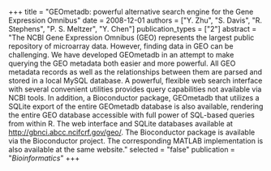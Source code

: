 +++
title = "GEOmetadb: powerful alternative search engine for the Gene Expression Omnibus"
date = 2008-12-01
authors = ["Y. Zhu", "S. Davis", "R. Stephens", "P. S. Meltzer", "Y. Chen"]
publication_types = ["2"]
abstract = "The NCBI Gene Expression Omnibus (GEO) represents the largest public repository of microarray data. However, finding data in GEO can be challenging. We have developed GEOmetadb in an attempt to make querying the GEO metadata both easier and more powerful. All GEO metadata records as well as the relationships between them are parsed and stored in a local MySQL database. A powerful, flexible web search interface with several convenient utilities provides query capabilities not available via NCBI tools. In addition, a Bioconductor package, GEOmetadb that utilizes a SQLite export of the entire GEOmetadb database is also available, rendering the entire GEO database accessible with full power of SQL-based queries from within R. The web interface and SQLite databases available at http://gbnci.abcc.ncifcrf.gov/geo/. The Bioconductor package is available via the Bioconductor project. The corresponding MATLAB implementation is also available at the same website."
selected = "false"
publication = "*Bioinformatics*"
+++


